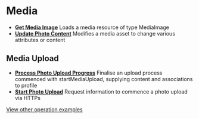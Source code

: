 # Media

- **[Get Media Image](/example-operations/media/GetMediaImage.graphql)**
  Loads a media resource of type MediaImage
- **[Update Photo Content](/example-operations/media/UpdatePhotoContent.graphql)**
  Modifies a media asset to change various attributes or content

## Media Upload

- **[Process Photo Upload Progress](/example-operations/media/upload/ProcessPhotoUploadProgress.graphql)**
  Finalise an upload process commenced with startMediaUpload, supplying content and associations to profile
- **[Start Photo Upload](/example-operations/media/upload/StartPhotoUpload.graphql)**
  Request information to commence a photo upload via HTTPs

[View other operation examples](/example-operations)